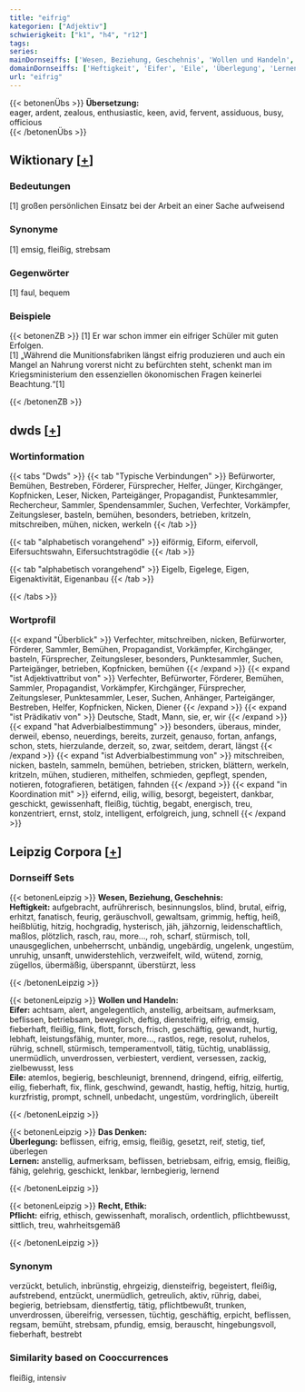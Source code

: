 ```yaml
---
title: "eifrig"
kategorien: ["Adjektiv"]
schwierigkeit: ["k1", "h4", "r12"]
tags:
series:
mainDornseiffs: ['Wesen, Beziehung, Geschehnis', 'Wollen und Handeln', 'Das Denken', 'Recht, Ethik']
domainDornseiffs: ['Heftigkeit', 'Eifer', 'Eile', 'Überlegung', 'Lernen', 'Pflicht']
url: "eifrig"
---
```


{{< betonenÜbs >}}
**Übersetzung:**  
eager, ardent, zealous, enthusiastic, keen, avid, fervent, assiduous, busy, officious  
{{< /betonenÜbs >}}

## Wiktionary [[+](https://de.wiktionary.org/wiki/eifrig)]

### Bedeutungen
[1] großen persönlichen Einsatz bei der Arbeit an einer Sache aufweisend  

### Synonyme
[1] emsig, fleißig, strebsam  

### Gegenwörter
[1] faul, bequem  

### Beispiele
{{< betonenZB >}}
[1] Er war schon immer ein eifriger Schüler mit guten Erfolgen.  
[1] „Während die Munitionsfabriken längst eifrig produzieren und auch ein Mangel an Nahrung vorerst nicht zu befürchten steht, schenkt man im Kriegsministerium den essenziellen ökonomischen Fragen keinerlei Beachtung.“[1]  

{{< /betonenZB >}}


## dwds [[+](https://www.dwds.de/wb/eifrig)]

### Wortinformation
{{< tabs "Dwds" >}}
{{< tab "Typische Verbindungen" >}}
Befürworter, Bemühen, Bestreben, Förderer, Fürsprecher, Helfer, Jünger, Kirchgänger, Kopfnicken, Leser, Nicken, Parteigänger, Propagandist, Punktesammler, Rechercheur, Sammler, Spendensammler, Suchen, Verfechter, Vorkämpfer, Zeitungsleser, basteln, bemühen, besonders, betrieben, kritzeln, mitschreiben, mühen, nicken, werkeln
{{< /tab >}}

{{< tab "alphabetisch vorangehend" >}}
eiförmig, Eiform, eifervoll, Eifersuchtswahn, Eifersuchtstragödie
{{< /tab >}}

{{< tab "alphabetisch vorangehend" >}}
Eigelb, Eigelege, Eigen, Eigenaktivität, Eigenanbau
{{< /tab >}}

{{< /tabs >}}

### Wortprofil
{{< expand "Überblick" >}} Verfechter, mitschreiben, nicken, Befürworter, Förderer, Sammler, Bemühen, Propagandist, Vorkämpfer, Kirchgänger, basteln, Fürsprecher, Zeitungsleser, besonders, Punktesammler, Suchen, Parteigänger, betrieben, Kopfnicken, bemühen {{< /expand >}}
{{< expand "ist Adjektivattribut von" >}} Verfechter, Befürworter, Förderer, Bemühen, Sammler, Propagandist, Vorkämpfer, Kirchgänger, Fürsprecher, Zeitungsleser, Punktesammler, Leser, Suchen, Anhänger, Parteigänger, Bestreben, Helfer, Kopfnicken, Nicken, Diener {{< /expand >}}
{{< expand "ist Prädikativ von" >}} Deutsche, Stadt, Mann, sie, er, wir {{< /expand >}}
{{< expand "hat Adverbialbestimmung" >}} besonders, überaus, minder, derweil, ebenso, neuerdings, bereits, zurzeit, genauso, fortan, anfangs, schon, stets, hierzulande, derzeit, so, zwar, seitdem, derart, längst {{< /expand >}}
{{< expand "ist Adverbialbestimmung von" >}} mitschreiben, nicken, basteln, sammeln, bemühen, betrieben, stricken, blättern, werkeln, kritzeln, mühen, studieren, mithelfen, schmieden, gepflegt, spenden, notieren, fotografieren, betätigen, fahnden {{< /expand >}}
{{< expand "in Koordination mit" >}} eifernd, eilig, willig, besorgt, begeistert, dankbar, geschickt, gewissenhaft, fleißig, tüchtig, begabt, energisch, treu, konzentriert, ernst, stolz, intelligent, erfolgreich, jung, schnell {{< /expand >}}

## Leipzig Corpora [[+](https://corpora.uni-leipzig.de/en/res?word=eifrig&corpusId=deu_newscrawl-public_2018)]

### Dornseiff Sets
{{< betonenLeipzig >}}
**Wesen, Beziehung, Geschehnis:**  
**Heftigkeit:** aufgebracht, aufrührerisch, besinnungslos, blind, brutal, eifrig, erhitzt, fanatisch, feurig, geräuschvoll, gewaltsam, grimmig, heftig, heiß, heißblütig, hitzig, hochgradig, hysterisch, jäh, jähzornig, leidenschaftlich, maßlos, plötzlich, rasch, rau, more..., roh, scharf, stürmisch, toll, unausgeglichen, unbeherrscht, unbändig, ungebärdig, ungelenk, ungestüm, unruhig, unsanft, unwiderstehlich, verzweifelt, wild, wütend, zornig, zügellos, übermäßig, überspannt, überstürzt, less  

{{< /betonenLeipzig >}}


{{< betonenLeipzig >}}
**Wollen und Handeln:**  
**Eifer:** achtsam, alert, angelegentlich, anstellig, arbeitsam, aufmerksam, beflissen, betriebsam, beweglich, deftig, diensteifrig, eifrig, emsig, fieberhaft, fleißig, flink, flott, forsch, frisch, geschäftig, gewandt, hurtig, lebhaft, leistungsfähig, munter, more..., rastlos, rege, resolut, ruhelos, rührig, schnell, stürmisch, temperamentvoll, tätig, tüchtig, unablässig, unermüdlich, unverdrossen, verbiestert, verdient, versessen, zackig, zielbewusst, less  
**Eile:** atemlos, begierig, beschleunigt, brennend, dringend, eifrig, eilfertig, eilig, fieberhaft, fix, flink, geschwind, gewandt, hastig, heftig, hitzig, hurtig, kurzfristig, prompt, schnell, unbedacht, ungestüm, vordringlich, übereilt  

{{< /betonenLeipzig >}}


{{< betonenLeipzig >}}
**Das Denken:**  
**Überlegung:** beflissen, eifrig, emsig, fleißig, gesetzt, reif, stetig, tief, überlegen  
**Lernen:** anstellig, aufmerksam, beflissen, betriebsam, eifrig, emsig, fleißig, fähig, gelehrig, geschickt, lenkbar, lernbegierig, lernend  

{{< /betonenLeipzig >}}


{{< betonenLeipzig >}}
**Recht, Ethik:**  
**Pflicht:** eifrig, ethisch, gewissenhaft, moralisch, ordentlich, pflichtbewusst, sittlich, treu, wahrheitsgemäß  

{{< /betonenLeipzig >}}

### Synonym
verzückt, betulich, inbrünstig, ehrgeizig, diensteifrig, begeistert, fleißig, aufstrebend, entzückt, unermüdlich, getreulich, aktiv, rührig, dabei, begierig, betriebsam, dienstfertig, tätig, pflichtbewußt, trunken, unverdrossen, übereifrig, versessen, tüchtig, geschäftig, erpicht, beflissen, regsam, bemüht, strebsam, pfundig, emsig, berauscht, hingebungsvoll, fieberhaft, bestrebt


### Similarity based on Cooccurrences
fleißig, intensiv

